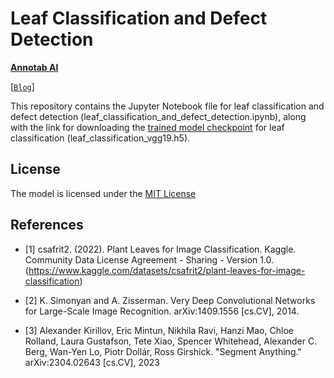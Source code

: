 # Leaf Classification and Defect Detection

**[Annotab AI](https://annotab.com/)**

[[`Blog`]([https://annotab.com/blog/](https://annotab.com/blog/deep-learning-in-agriculture-advancing-leaf-analysis-with-classification-and-defect-detection-method/))]

This repository contains the Jupyter Notebook file for leaf classification and defect detection (leaf_classification_and_defect_detection.ipynb), along with the link for downloading the [trained model checkpoint](https://drive.google.com/file/d/1lSCBCc7bfBQVYVeb6YSGtA6iCTSRJd5g/view?usp=sharing) for leaf classification (leaf_classification_vgg19.h5). 

## License

The model is licensed under the [MIT License](LICENSE)

## References
- [1] csafrit2. (2022). Plant Leaves for Image Classification. Kaggle. Community Data License Agreement - Sharing - Version 1.0. (https://www.kaggle.com/datasets/csafrit2/plant-leaves-for-image-classification)

- [2] K. Simonyan and A. Zisserman. Very Deep Convolutional Networks for Large-Scale Image Recognition. arXiv:1409.1556 [cs.CV], 2014.

- [3] Alexander Kirillov, Eric Mintun, Nikhila Ravi, Hanzi Mao, Chloe Rolland, Laura Gustafson, Tete Xiao, Spencer Whitehead, Alexander C. Berg, Wan-Yen Lo, Piotr Dollár, Ross Girshick. "Segment Anything." arXiv:2304.02643 [cs.CV], 2023
